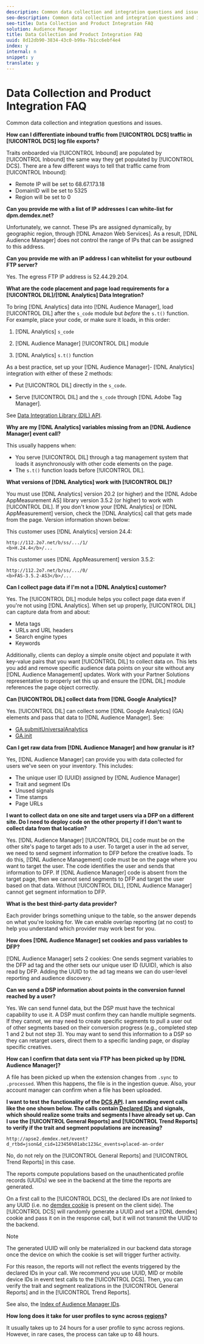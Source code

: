 ```yaml
---
description: Common data collection and integration questions and issues.
seo-description: Common data collection and integration questions and issues.
seo-title: Data Collection and Product Integration FAQ
solution: Audience Manager
title: Data Collection and Product Integration FAQ
uuid: 8d12db90-3834-43c0-b99a-7b1cc6ebf4e4
index: y
internal: n
snippet: y
translate: y
---
```


# Data Collection and Product Integration FAQ

Common data collection and integration questions and issues.

<!-- faq_data_collection_integration.xml -->

**How can I differentiate inbound traffic from [!UICONTROL DCS] traffic in [!UICONTROL DCS] log file exports?**

Traits onboarded via [!UICONTROL Inbound] are populated by [!UICONTROL Inbound] the same way they get populated by [!UICONTROL DCS]. There are a few different ways to tell that traffic came from [!UICONTROL Inbound]:

* Remote IP will be set to 68.67.173.18 
* DomainID will be set to 5325 
* Region will be set to 0

**Can you provide me with a list of IP addresses I can white-list for dpm.demdex.net?**

Unfortunately, we cannot. These IPs are assigned dynamically, by geographic region, through [!DNL Amazon Web Services]. As a result, [!DNL Audience Manager] does not control the range of IPs that can be assigned to this address.

**Can you provide me with an IP address I can whitelist for your outbound FTP server?**

Yes. The egress FTP IP address is 52.44.29.204.

**What are the code placement and page load requirements for a [!UICONTROL DIL]/[!DNL Analytics] Data Integration?**

To bring [!DNL Analytics] data into [!DNL Audience Manager], load [!UICONTROL DIL] after the `s_code` module but *before* the `s.t()` function. For example, place your code, or make sure it loads, in this order:

1. [!DNL Analytics] `s_code` 

1. [!DNL Audience Manager] [!UICONTROL DIL] module 

1. [!DNL Analytics] `s.t()` function

As a best practice, set up your [!DNL Audience Manager]- [!DNL Analytics] integration with either of these 2 methods:

* Put [!UICONTROL DIL] directly in the `s_code`. 

* Serve [!UICONTROL DIL] and the `s_code` through [!DNL Adobe Tag Manager].

See [Data Integration Library (DIL) API](../c_dil/c_dil.md#concept_6D73ED3DBA604EE49B66B5572AA6A32C).

**Why are my [!DNL Analytics] variables missing from an [!DNL Audience Manager] event call?**

This usually happens when:

* You serve [!UICONTROL DIL] through a tag management system that loads it asynchronously with other code elements on the page. 
* The `s.t()` function loads before [!UICONTROL DIL].

**What versions of [!DNL Analytics] work with [!UICONTROL DIL]?**

You must use [!DNL Analytics] version 20.2 (or higher) and the [!DNL Adobe AppMeasurement AS] library version 3.5.2 (or higher) to work with [!UICONTROL DIL]. If you don't know your [!DNL Analytics] or [!DNL AppMeasurement] version, check the [!DNL Analytics] call that gets made from the page. Version information shown below:

This customer uses [!DNL Analytics] version 24.4: 

```
http://112.2o7.net/b/ss/.../1/
<b>H.24.4</b>/...
```

This customer uses [!DNL AppMeasurement] version 3.5.2: 

```
http://112.2o7.net/b/ss/.../0/
<b>FAS-3.5.2-AS3</b>/...
```

**Can I collect page data if I'm not a [!DNL Analytics] customer?**

Yes. The [!UICONTROL DIL] module helps you collect page data even if you're not using [!DNL Analytics]. When set up properly, [!UICONTROL DIL] can capture data from and about:

* Meta tags 
* URLs and URL headers 
* Search engine types 
* Keywords

Additionally, clients can deploy a simple onsite object and populate it with key-value pairs that you want [!UICONTROL DIL] to collect data on. This lets you add and remove specific audience data points on your site without any [!DNL Audience Management] updates. Work with your Partner Solutions representative to properly set this up and ensure the [!DNL DIL] module references the page object correctly.

**Can [!UICONTROL DIL] collect data from [!DNL Google Analytics]?**

Yes. [!UICONTROL DIL] can collect some [!DNL Google Analytics] (GA) elements and pass that data to [!DNL Audience Manager]. See:

* [GA.submitUniversalAnalytics](../c_dil/dil-modules.md#reference_FF7F8513BEC5457ABE2902BC854C7C18) 
* [GA.init](../c_dil/dil-modules.md#reference_C3DB78CE5C774887AA4FC5629568B651)

**Can I get raw data from [!DNL Audience Manager] and how granular is it?**

Yes, [!DNL Audience Manager] can provide you with data collected for users we've seen on your inventory. This includes:

* The unique user ID (UUID) assigned by [!DNL Audience Manager] 
* Trait and segment IDs 
* Unused signals 
* Time stamps 
* Page URLs

**I want to collect data on one site and target users via a DFP on a different site. Do I need to deploy code on the other property if I don't want to collect data from that location?**

Yes. [!DNL Audience Manager] [!UICONTROL DIL] code must be on the other site's page to target ads to a user. To target a user in the ad server, we need to send segment information to DFP before the creative loads. To do this, [!DNL Audience Management] code must be on the page where you want to target the user. The code identifies the user and sends that information to DFP. If [!DNL Audience Manager] code is absent from the target page, then we cannot send segments to DFP and target the user based on that data. Without [!UICONTROL DIL], [!DNL Audience Manager] cannot get segment information to DFP.

**What is the best third-party data provider?**

Each provider brings something unique to the table, so the answer depends on what you're looking for. We can enable overlap reporting (at no cost) to help you understand which provider may work best for you.

**How does [!DNL Audience Manager] set cookies and pass variables to DFP?**

[!DNL Audience Manager] sets 2 cookies: One sends segment variables to the DFP ad tag and the other sets our unique user ID (UUID), which is also read by DFP. Adding the UUID to the ad tag means we can do user-level reporting and audience discovery.

**Can we send a DSP information about points in the conversion funnel reached by a user?**

Yes. We can send funnel data, but the DSP must have the technical capability to use it. A DSP must confirm they can handle multiple segments. If they cannot, we may need to create specific segments to pull a user out of other segments based on their conversion progress (e.g., completed step 1 and 2 but not step 3). You may want to send this information to a DSP so they can retarget users, direct them to a specific landing page, or display specific creatives.

**How can I confirm that data sent via FTP has been picked up by [!DNL Audience Manager]?**

A file has been picked up when the extension changes from `.sync` to `.processed`. When this happens, the file is in the ingestion queue. Also, your account manager can confirm when a file has been uploaded.

**I want to test the functionality of the [DCS API](https://marketing.adobe.com/resources/help/en_US/aam/dcs-event-calls.html). I am sending event calls like the one shown below. The calls contain [Declared IDs](https://marketing.adobe.com/resources/help/en_US/aam/c_declared_id_var_syntax.html) and signals, which should realize some traits and segments I have already set up. Can I use the [!UICONTROL General Reports] and [!UICONTROL Trend Reports] to verify if the trait and segment populations are increasing?**

```
http://apse2.demdex.net/event?d_rtbd=json&d_cid=123456%01abc123&c_events=placed-an-order
```

No, do not rely on the [!UICONTROL General Reports] and [!UICONTROL Trend Reports] in this case.

The reports compute populations based on the unauthenticated profile records (UUIDs) we see in the backend at the time the reports are generated.

On a first call to the [!UICONTROL DCS], the declared IDs are *not* linked to any UUID (i.e. no [demdex cookie](https://marketing.adobe.com/resources/help/en_US/whitepapers/cookies/cookies_am.html) is present on the client side). The [!UICONTROL DCS] will randomly generate a UUID and set a [!DNL demdex] cookie and pass it on in the response call, but it will not transmit the UUID to the backend.

>[!NOTE]
>
>The generated UUID will only be materialized in our backend data storage once the device on which the cookie is set will trigger further activity.

For this reason, the reports will not reflect the events triggered by the declared IDs in your call. We recommend you use UUID, MID or mobile device IDs in event test calls to the [!UICONTROL DCS]. Then, you can verify the trait and segment realizations in the [!UICONTROL General Reports] and in the [!UICONTROL Trend Reports].

See also, the [Index of Audience Manager IDs](https://marketing.adobe.com/resources/help/en_US/aam/ids-in-aam.html).

**How long does it take for user profiles to sync across [regions](../c_api/dcs-intro/dcs-api-reference/dcs-regions.md#concept_01C1E017A6694D1EAF9BF65BFFA54091)?**

It usually takes up to 24 hours for a user profile to sync across regions. However, in rare cases, the process can take up to 48 hours. 
